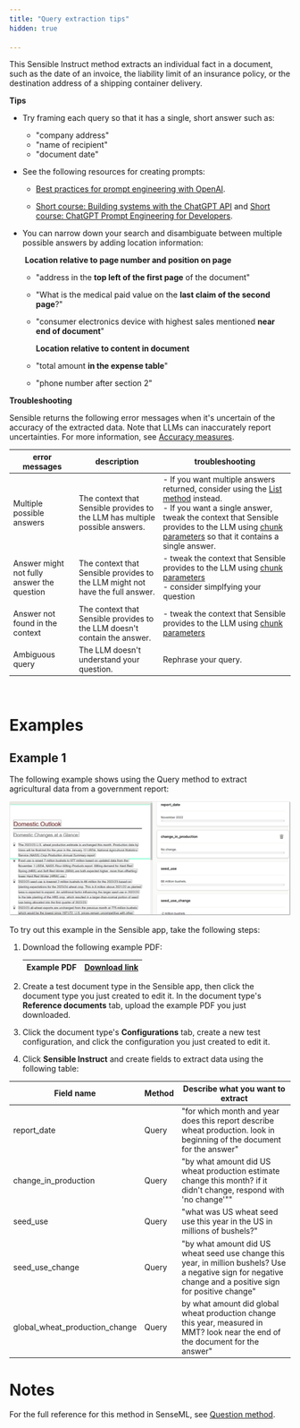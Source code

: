```yaml
---
title: "Query extraction tips"
hidden: true

---
```


This Sensible Instruct method extracts an individual fact in a document, such as the date of an invoice, the liability limit of an insurance policy, or the destination address of a shipping container delivery.

**Tips**

- Try framing each query so that it has a single, short answer such as:

  - "company address"
  - "name of recipient"
  - "document date"

- See the following resources for creating prompts:

  -  [Best practices for prompt engineering with OpenAI](https://help.openai.com/en/articles/6654000-best-practices-for-prompt-engineering-with-openai-api).

  -  [Short course: Building systems with the ChatGPT API](https://www.deeplearning.ai/short-courses/building-systems-with-chatgpt/) and [Short course: ChatGPT Prompt Engineering for Developers](https://www.deeplearning.ai/short-courses/chatgpt-prompt-engineering-for-developers/). 

- You can narrow down your search and disambiguate between multiple possible answers by adding location information:

  ​       **Location relative to page number and position on page**

  - "address in the **top left of the first page** of the document"

  - "What is the medical paid value on the **last claim of the second page**?"

  - "consumer electronics device with highest sales mentioned **near end of document**"

    **Location relative to content in document**

  - "total amount **in the expense table**"

  - "phone number after section 2"

    

**Troubleshooting**

Sensible returns the following error messages when it's uncertain of the accuracy of the extracted data. Note that LLMs can inaccurately report uncertainties. For more information, see [Accuracy measures](doc:accuracy-measures).

| error messages                             | description                                                  | troubleshooting                                              |
| ------------------------------------------ | ------------------------------------------------------------ | ------------------------------------------------------------ |
| Multiple possible answers                  | The context that Sensible provides to the LLM has multiple possible answers. | - If you want multiple answers returned, consider using the [List method](doc:list-tips) instead.<br/>- If you want a single answer, tweak the context that Sensible provides to the LLM using  [chunk parameters](doc:question#parameters) so that it contains a single answer. |
| Answer might not fully answer the question | The context that Sensible provides to the LLM might not have the full answer. | - tweak the context that Sensible provides to the LLM using  [chunk parameters](doc:question#parameters) <br/> - consider simplfying your question |
| Answer not found in the context            | The context that Sensible provides to the LLM doesn't contain the answer. | - tweak the context that Sensible provides to the LLM using  [chunk parameters](doc:question#parameters) <br/> |
| Ambiguous query                            | The LLM doesn't understand your question.                    | Rephrase your query.                                         |

​    



Examples
===

Example 1
---

The following example shows using the Query method to extract agricultural data from a government report:

![Click to enlarge](https://raw.githubusercontent.com/sensible-hq/sensible-docs/main/readme-sync/assets/v0/images/final/question_instruct.png)

To try out this example in the Sensible app, take the following steps: 

1. Download the following example PDF:

   | Example PDF | [Download link](https://raw.githubusercontent.com/sensible-hq/sensible-docs/main/readme-sync/assets/v0/pdfs/summarizer_crop.pdf) |
   | ----------- | ------------------------------------------------------------ |

2. Create a test document type in the Sensible app, then click the document type you just created to edit it. In the document type's **Reference documents** tab, upload the example PDF you just downloaded.

3. Click the document type's **Configurations** tab, create a new test configuration, and click the configuration you just created to edit it.

4. Click **Sensible Instruct** and create fields to extract data using the following table:

| Field name                     | Method | Describe what you want to extract                            |
| ------------------------------ | ------ | ------------------------------------------------------------ |
| report_date                    | Query  | "for which month and year does this report describe wheat production. look in beginning of the document for the answer" |
| change_in_production           | Query  | "by what amount did US wheat production estimate change this month? if it didn't change, respond with 'no change'"" |
| seed_use                       | Query  | "what was US wheat seed use this year in the US in millions of bushels?" |
| seed_use_change                | Query  | "by what amount did US wheat seed use change this year, in million bushels? Use a negative sign for negative change and a positive sign for positive change" |
| global_wheat_production_change | Query  | by what amount did global wheat production change this year, measured in MMT? look near the end of the document for the answer" |

Notes
===

For the full reference for this method in SenseML, see [Question method](doc:question).